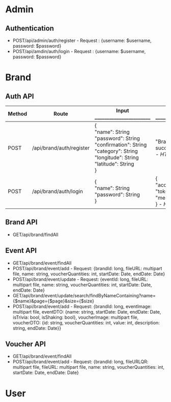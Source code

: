 # Admin
## Authentication
- POST/api/admin/auth/register - Request : {username: $username, password: $password}
- POST/api/amdin/auth/login - Request : {username: $username, password: $password}
# Brand
## Auth API
| Method | Route     | Input _______________________                                                           | Output _______________________                          | Error                                          | Description              
|--------|-----------|-----------------------------------------------------------------|-------------------------------------------------------|------------------------------------------------|--------------------------|
| POST   | /api/brand/auth/register | {<br>"name": String<br>"password": String<br>"confirmation": String<br>"category": String<br>"longitude": String<br>"latitude": String<br>} | "Brand registered successfully!!" <br> - *HTTP Status: 200* | 400 BAD REQUEST WITH MESSAGE | Register brand |
| POST   | /api/brand/auth/login | {<br>"name": String<br>"password": String<br>} | {<br>"accessToken": Token <br> "tokenType": "Bearer " <br> "message": "Success" <br>} - *HTTP Status: 200* | 400 BAD REQUEST WITH MESSAGE | Login brand |

## Brand API
- GET/api/brand/findAll

## Event API
- GET/api/brand/event/findAll
- POST/api/brand/event/add - Request: {brandId: long, fileURL: multipart file, name: string, voucherQuantities: int, startDate: Date, endDate: Date}
- POST/api/brand/event/update - Request: {eventId: long, fileURL: multipart file, name: string, voucherQuantities: int, startDate: Date, endDate: Date}
- GET/api/brand/event/update/search/findByNameContaining?name={$name}&page={$page}&size={$size}
- POST/api/brand/event/add - Request: {brandId: long, eventImage: multipart file, eventDTO: {name: string, startDate: Date, endDate: Date, isTrivia: bool, isShaking: bool}, voucherImage: multipart file, voucherDTO: {id: string, voucherQuantities: int, value: int, description: string, endDate: Date}}

## Voucher API
- GET/api/brand/event/findAll
- POST/api/brand/event/add - Request: {brandId: long, fileURLQR: multipart file, fileURL: multipart file, name: string, voucherQuantities: int, startDate: Date, endDate: Date}

# User
